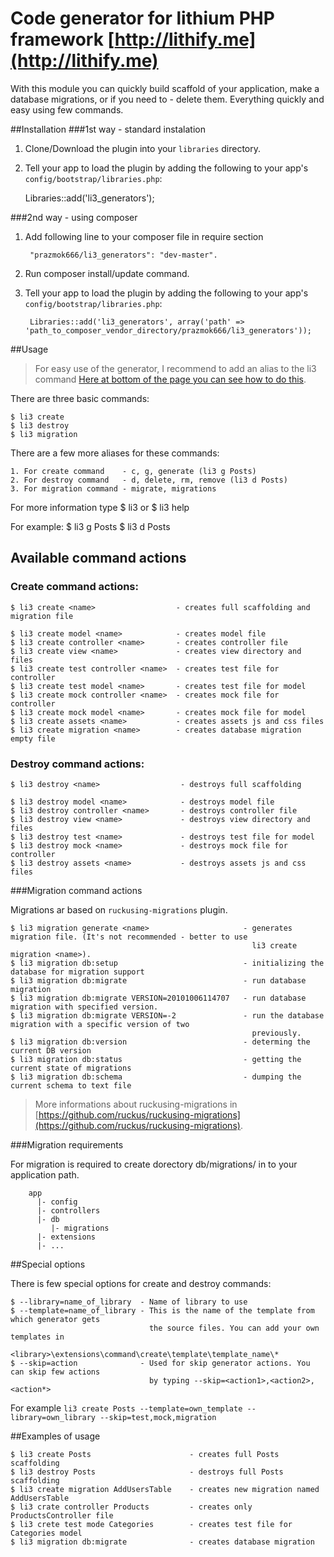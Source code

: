 # Code generator for lithium PHP framework [http://lithify.me](http://lithify.me)

With this module you can quickly build scaffold of your application, make a database migrations,
or if you need to - delete them. Everything quickly and easy using few commands.

##Installation
###1st way - standard instalation
1. Clone/Download the plugin into your ``libraries`` directory.
2. Tell your app to load the plugin by adding the following to your app's ``config/bootstrap/libraries.php``:

    Libraries::add('li3_generators');

###2nd way - using composer
1. Add following line to your composer file in require section

        "prazmok666/li3_generators": "dev-master".

2. Run composer install/update command.
3. Tell your app to load the plugin by adding the following to your app's ``config/bootstrap/libraries.php``:

        Libraries::add('li3_generators', array('path' => 'path_to_composer_vendor_directory/prazmok666/li3_generators'));

##Usage

> For easy use of the generator, I recommend to add an alias to the li3 command
> [Here at bottom of the page you can see how to do this](http://lithify.me/docs/manual/getting-started/installation.wiki).

There are three basic commands:

    $ li3 create
    $ li3 destroy
    $ li3 migration

There are a few more aliases for these commands:

    1. For create command    - c, g, generate (li3 g Posts)
    2. For destroy command   - d, delete, rm, remove (li3 d Posts)
    3. For migration command - migrate, migrations

For more information type
    $ li3
or
    $ li3 help <command>

For example:
    $ li3 g Posts
    $ li3 d Posts

## Available command actions

### Create command actions:

    $ li3 create <name>                  - creates full scaffolding and migration file

    $ li3 create model <name>            - creates model file
    $ li3 create controller <name>       - creates controller file
    $ li3 create view <name>             - creates view directory and files
    $ li3 create test controller <name>  - creates test file for controller
    $ li3 create test model <name>       - creates test file for model
    $ li3 create mock controller <name>  - creates mock file for controller
    $ li3 create mock model <name>       - creates mock file for model
    $ li3 create assets <name>           - creates assets js and css files
    $ li3 create migration <name>        - creates database migration empty file

### Destroy command actions:

    $ li3 destroy <name>                  - destroys full scaffolding

    $ li3 destroy model <name>            - destroys model file
    $ li3 destroy controller <name>       - destroys controller file
    $ li3 destroy view <name>             - destroys view directory and files
    $ li3 destroy test <name>             - destroys test file for model
    $ li3 destroy mock <name>             - destroys mock file for controller
    $ li3 destroy assets <name>           - destroys assets js and css files

###Migration command actions

Migrations ar based on `ruckusing-migrations` plugin.

    $ li3 migration generate <name>                     - generates migration file. (It's not recommended - better to use
                                                          li3 create migration <name>).
    $ li3 migration db:setup                            - initializing the database for migration support
    $ li3 migration db:migrate                          - run database migration
    $ li3 migration db:migrate VERSION=20101006114707   - run database migration with specified version.
    $ li3 migration db:migrate VERSION=-2               - run the database migration with a specific version of two
                                                          previously.
    $ li3 migration db:version                          - determing the current DB version
    $ li3 migration db:status                           - getting the current state of migrations
    $ li3 migration db:schema                           - dumping the current schema to text file

> More informations about ruckusing-migrations in [https://github.com/ruckus/ruckusing-migrations](https://github.com/ruckus/ruckusing-migrations).

###Migration requirements

For migration is required to create dorectory db/migrations/ in to your application path.

        app
          |- config
          |- controllers
          |- db
             |- migrations
          |- extensions
          |- ...


##Special options

There is few special options for create and destroy commands:

    $ --library=name_of_library  - Name of library to use
    $ --template=name_of_library - This is the name of the template from which generator gets
                                   the source files. You can add your own templates in
                                   <library>\extensions\command\create\template\template_name\*
    $ --skip=action              - Used for skip generator actions. You can skip few actions
                                   by typing --skip=<action1>,<action2>,<action*>

For example `li3 create Posts --template=own_template --library=own_library --skip=test,mock,migration`

##Examples of usage

    $ li3 create Posts                      - creates full Posts scaffolding
    $ li3 destroy Posts                     - destroys full Posts scaffolding
    $ li3 create migration AddUsersTable    - creates new migration named AddUsersTable
    $ li3 crate controller Products         - creates only ProductsController file
    $ li3 crete test mode Categories        - creates test file for Categories model
    $ li3 migration db:migrate              - creates database migration